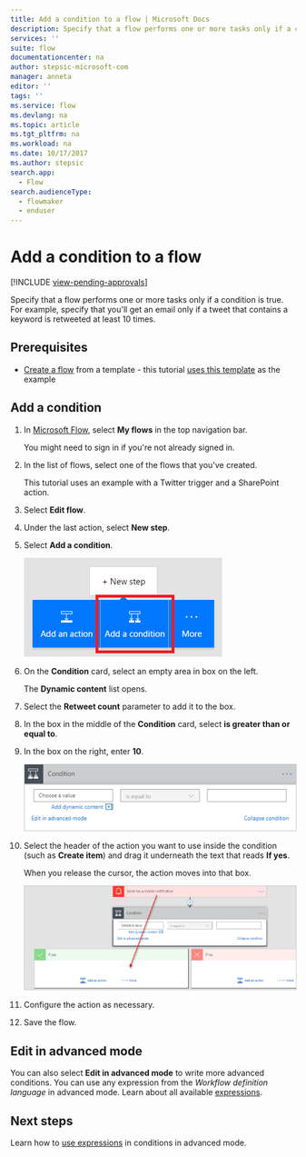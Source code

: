 ```yaml
---
title: Add a condition to a flow | Microsoft Docs
description: Specify that a flow performs one or more tasks only if a condition is true.
services: ''
suite: flow
documentationcenter: na
author: stepsic-microsoft-com
manager: anneta
editor: ''
tags: ''
ms.service: flow
ms.devlang: na
ms.topic: article
ms.tgt_pltfrm: na
ms.workload: na
ms.date: 10/17/2017
ms.author: stepsic
search.app: 
  - Flow
search.audienceType: 
  - flowmaker
  - enduser
---
```

# Add a condition to a flow
[!INCLUDE [view-pending-approvals](includes/cc-rebrand.md)]

Specify that a flow performs one or more tasks only if a condition is true. For example, specify that you'll get an email only if a tweet that contains a keyword is retweeted at least 10 times.

## Prerequisites

* [Create a flow](get-started-logic-template.md) from a template - this tutorial [uses this template](https://flow.microsoft.com/galleries/public/templates/e78571e5c70e4806a18eeacba5a897c8/) as the example

## Add a condition

1. In [Microsoft Flow](https://flow.microsoft.com), select **My flows** in the top navigation bar.

    You might need to sign in if you're not already signed in.

1. In the list of flows, select one of the flows that you've created.

    This tutorial uses an example with a Twitter trigger and a SharePoint action.

1. Select **Edit flow**.

1. Under the last action, select **New step**.

1. Select **Add a condition**.

    ![Condition button](./media/add-condition/add-condition.png)

1. On the **Condition** card, select an empty area in box on the left.

    The **Dynamic content** list opens.

1. Select the **Retweet count** parameter to add it to the box.

1. In the box in the middle of the **Condition** card, select **is greater than or equal to**.

1. In the box on the right, enter **10**.

    ![The OBJECT NAME box with a parameter in it](./media/add-condition/specify-condition.png)

1. Select the header of the action you want to use inside the condition (such as **Create item**) and drag it underneath the text that reads **If yes**.

    When you release the cursor, the action moves into that box.

    ![Drag action](./media/add-condition/drag-action.png)

1. Configure the action as necessary.

1. Save the flow.

## Edit in advanced mode

You can also select **Edit in advanced mode** to write more advanced conditions. You can use any expression from the *Workflow definition language* in advanced mode. Learn about all available [expressions](https://msdn.microsoft.com/library/azure/mt643789.aspx).

## Next steps

Learn how to [use expressions](use-expressions-in-conditions.md) in conditions in advanced mode.
